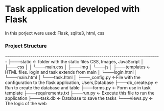 <H1>Task application developed with Flask</H1>
<p>In this porject were used: Flask, sqlite3, html, css</p>
<H3>Project Structure</H3>
-------------------------------------------------------------------------------
├───static              <- folder with the static files CSS, Images, JavaScript 
│   ├───css
│   │    └───main.css
│   ├───img
│   └───js
│          
├───templates           <- HTML files. login and task extends from main
│        └───login.html
│        └───main.html
│        └───task.html
│ 
├───_config.py       <-File with the configuration to the flask application, Users,Database
├───db_create.py        <-Run to create the database and table
├───forms.py            <- Form use in task template
├───requirements.txt
├───run.py              <- Execute this file to run the application
├───task.db             <- Database to save the tasks
└───views.py            <- The logic of the web
